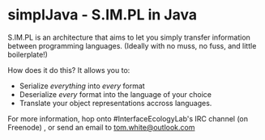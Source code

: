 simplJava - S.IM.PL in Java
=========

S.IM.PL is an architecture that aims to let you simply transfer information between programming languages. 
(Ideally with no muss, no fuss, and little boilerplate!)

How does it do this? It allows you to:
* Serialize *everything* into *every* format 
* Deserialize *every* format into the language of your choice
* Translate your object representations accross languages. 

For more information, hop onto #InterfaceEcologyLab's IRC channel (on Freenode) , or send an email to tom.white@outlook.com
